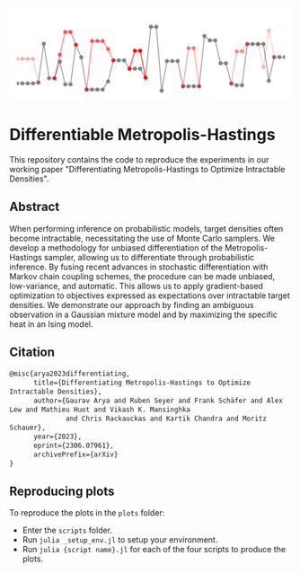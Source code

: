 ![](plots/gaussian_plot_alts_bare.png)

# Differentiable Metropolis-Hastings 

This repository contains the code to reproduce the experiments in our working paper "Differentiating Metropolis-Hastings to Optimize Intractable Densities".

## Abstract

When performing inference on probabilistic models, target densities often become intractable, necessitating the use of Monte Carlo samplers. We develop a methodology for unbiased differentiation of the Metropolis-Hastings sampler, allowing us to differentiate through probabilistic inference. By fusing recent advances in stochastic differentiation with Markov chain coupling schemes, the procedure can be made unbiased, low-variance, and automatic. This allows us to apply gradient-based optimization to objectives expressed as expectations over intractable target densities. We demonstrate our approach by finding an ambiguous observation in a Gaussian mixture model and by maximizing the specific heat in an Ising model.

## Citation

```
@misc{arya2023differentiating,
      title={Differentiating Metropolis-Hastings to Optimize Intractable Densities}, 
      author={Gaurav Arya and Ruben Seyer and Frank Schäfer and Alex Lew and Mathieu Huot and Vikash K. Mansinghka
              and Chris Rackauckas and Kartik Chandra and Moritz Schauer},
      year={2023},
      eprint={2306.07961},
      archivePrefix={arXiv}
}
```

## Reproducing plots

To reproduce the plots in the `plots` folder:

* Enter the `scripts` folder.
* Run `julia _setup_env.jl` to setup your environment.
* Run `julia {script name}.jl` for each of the four scripts to produce the plots.

